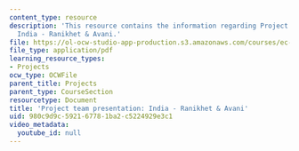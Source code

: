```yaml
---
content_type: resource
description: 'This resource contains the information regarding Project team presentation:
  India - Ranikhet & Avani.'
file: https://ol-ocw-studio-app-production.s3.amazonaws.com/courses/ec-701j-d-lab-i-development-fall-2009/980c9d9c592167781ba2c5224929e3c1_MITEC_701JF09_proj_india_ra.pdf
file_type: application/pdf
learning_resource_types:
- Projects
ocw_type: OCWFile
parent_title: Projects
parent_type: CourseSection
resourcetype: Document
title: 'Project team presentation: India - Ranikhet & Avani'
uid: 980c9d9c-5921-6778-1ba2-c5224929e3c1
video_metadata:
  youtube_id: null
---
```

